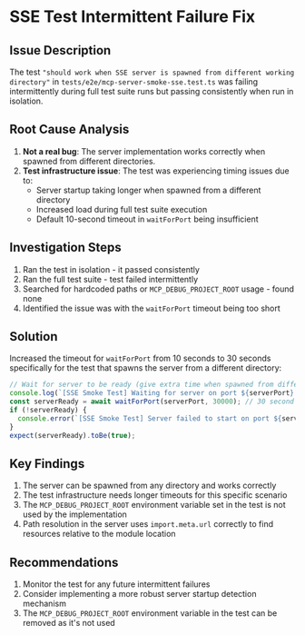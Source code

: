 # SSE Test Intermittent Failure Fix

## Issue Description
The test `"should work when SSE server is spawned from different working directory"` in `tests/e2e/mcp-server-smoke-sse.test.ts` was failing intermittently during full test suite runs but passing consistently when run in isolation.

## Root Cause Analysis
1. **Not a real bug**: The server implementation works correctly when spawned from different directories.
2. **Test infrastructure issue**: The test was experiencing timing issues due to:
   - Server startup taking longer when spawned from a different directory
   - Increased load during full test suite execution
   - Default 10-second timeout in `waitForPort` being insufficient

## Investigation Steps
1. Ran the test in isolation - it passed consistently
2. Ran the full test suite - test failed intermittently
3. Searched for hardcoded paths or `MCP_DEBUG_PROJECT_ROOT` usage - found none
4. Identified the issue was with the `waitForPort` timeout being too short

## Solution
Increased the timeout for `waitForPort` from 10 seconds to 30 seconds specifically for the test that spawns the server from a different directory:

```typescript
// Wait for server to be ready (give extra time when spawned from different directory)
console.log(`[SSE Smoke Test] Waiting for server on port ${serverPort} with 30s timeout...`);
const serverReady = await waitForPort(serverPort, 30000); // 30 second timeout
if (!serverReady) {
  console.error(`[SSE Smoke Test] Server failed to start on port ${serverPort} after 30 seconds`);
}
expect(serverReady).toBe(true);
```

## Key Findings
1. The server can be spawned from any directory and works correctly
2. The test infrastructure needs longer timeouts for this specific scenario
3. The `MCP_DEBUG_PROJECT_ROOT` environment variable set in the test is not used by the implementation
4. Path resolution in the server uses `import.meta.url` correctly to find resources relative to the module location

## Recommendations
1. Monitor the test for any future intermittent failures
2. Consider implementing a more robust server startup detection mechanism
3. The `MCP_DEBUG_PROJECT_ROOT` environment variable in the test can be removed as it's not used

